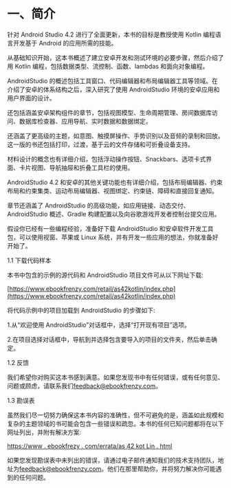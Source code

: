 # 一、简介

针对 Android Studio 4.2 进行了全面更新，本书的目标是教授使用 Kotlin 编程语言开发基于 Android 的应用所需的技能。

从基础知识开始，这本书概述了建立安卓开发和测试环境的必要步骤，然后介绍了用 Kotlin 编程，包括数据类型、流控制、函数、lambdas 和面向对象编程。

AndroidStudio 的概述包括工具窗口、代码编辑器和布局编辑器工具等领域。在介绍了安卓的体系结构之后，深入研究了使用 AndroidStudio 环境的安卓应用和用户界面的设计。

还包括涵盖安卓架构组件的章节，包括视图模型、生命周期管理、房间数据库访问、数据库检查器、应用导航、实时数据和数据绑定。

还涵盖了更高级的主题，如意图、触摸屏操作、手势识别以及音频的录制和回放。这一版的书还包括打印，过渡，基于云的文件存储和可折叠设备支持。

材料设计的概念也有详细介绍，包括浮动操作按钮、Snackbars、选项卡式界面、卡片视图、导航抽屉和折叠工具栏的使用。

AndroidStudio 4.2 和安卓的其他关键功能也有详细介绍，包括布局编辑器、约束布局和约束集类、运动布局编辑器、视图绑定、约束链、障碍和直接回复通知。

章节还涵盖了 AndroidStudio 的高级功能，如应用链接、动态交付、AndroidStudio 概述、Gradle 构建配置以及向谷歌游戏开发者控制台提交应用。

假设你已经有一些编程经验，准备好下载 AndroidStudio 和安卓软件开发工具包，可以使用视窗、苹果或 Linux 系统，并有开发一些应用的想法，你就准备好开始了。

1.1 下载代码样本

本书中包含的示例的源代码和 AndroidStudio 项目文件可从以下网址下载:

[https://www.ebookfrenzy.com/retail/as42kotlin/index.php](https://www.ebookfrenzy.com/retail/as42kotlin/index.php)

将代码示例中的项目加载到 AndroidStudio 的步骤如下:

1.从“欢迎使用 AndroidStudio”对话框中，选择“打开现有项目”选项。

2.在项目选择对话框中，导航到并选择包含要导入的项目的文件夹，然后单击确定。

1.2 反馈

我们希望你对购买这本书感到满意。如果您发现书中有任何错误，或有任何意见、问题或顾虑，请联系我们[feedback@ebookfrenzy.com](mailto:feedback%40ebookfrenzy.com?subject=)。

1.3 勘误表

虽然我们尽一切努力确保这本书内容的准确性，但不可避免的是，涵盖如此规模和复杂的主题领域的书可能会包含一些错误和疏忽。本书的任何已知问题都将在以下网址列出，并附有解决方案:

[https://www . ebookfrezy . com/errata/as 42 kot Lin . html](https://www.ebookfrenzy.com/errata/as42kotlin.html)

如果您发现勘误表中未列出的错误，请通过电子邮件通知我们的技术支持团队，地址为[feedback@ebookfrenzy.com](mailto:feedback%40ebookfrenzy.com?subject=)。他们在那里帮助你，并将努力解决你可能遇到的任何问题。